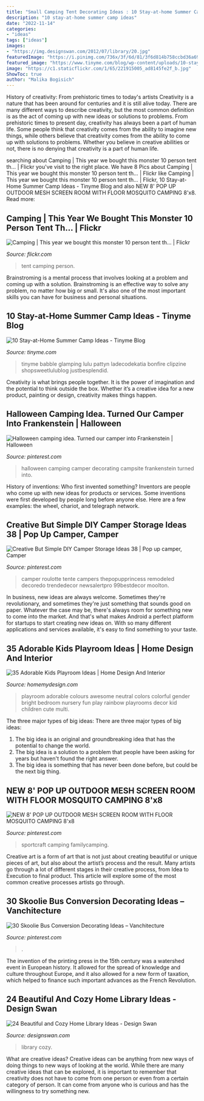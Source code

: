 ```yaml
---
title: "Small Camping Tent Decorating Ideas : 10 Stay-at-home Summer Camp Ideas"
description: "10 stay-at-home summer camp ideas"
date: "2022-11-14"
categories:
- "ideas"
tags: ["ideas"]
images:
- "https://img.designswan.com/2012/07/library/20.jpg"
featuredImage: "https://i.pinimg.com/736x/3f/6d/81/3f6d814b758ccbd36a69bf05cc16bb96.jpg"
featured_image: "https://www.tinyme.com/blog/wp-content/uploads/10-stay-at-home-summer-camp-ideas/10-Stay-at-Home-Summer-Camp-Ideas-1.jpg"
image: "https://c1.staticflickr.com/1/65/221915005_ad8145fe2f_b.jpg"
ShowToc: true
author: "Malika Bogisich"
---
```



History of creativity: From prehistoric times to today's artists
Creativity is a nature that has been around for centuries and it is still alive today. There are many different ways to describe creativity, but the most common definition is as the act of coming up with new ideas or solutions to problems. From prehistoric times to present day, creativity has always been a part of human life. Some people think that creativity comes from the ability to imagine new things, while others believe that creativity comes from the ability to come up with solutions to problems. Whether you believe in creative abilities or not, there is no denying that creativity is a part of human life.

	

		
searching about Camping | This year we bought this monster 10 person tent th… | Flickr you've visit to the right place. We have 8 Pics about Camping | This year we bought this monster 10 person tent th… | Flickr like Camping | This year we bought this monster 10 person tent th… | Flickr, 10 Stay-at-Home Summer Camp Ideas - Tinyme Blog and also NEW 8&#039; POP UP OUTDOOR MESH SCREEN ROOM WITH FLOOR MOSQUITO CAMPING 8&#039;x8. Read more:
		
    
## Camping | This Year We Bought This Monster 10 Person Tent Th… | Flickr

<img loading=lazy src="https://c1.staticflickr.com/1/65/221915005_ad8145fe2f_b.jpg" onerror="this.onerror=null;this.src='https://tse3.mm.bing.net/th?id=OIP.nIIAYOLZHFZZgCZUuNXv6gHaE9&amp;pid=15.1';" alt="Camping | This year we bought this monster 10 person tent th… | Flickr">

_Source: flickr.com_

>tent camping person. 

	

Brainstroming is a mental process that involves looking at a problem and coming up with a solution. Brainstroming is an effective way to solve any problem, no matter how big or small. It's also one of the most important skills you can have for business and personal situations.

    
## 10 Stay-at-Home Summer Camp Ideas - Tinyme Blog

<img loading=lazy src="https://www.tinyme.com/blog/wp-content/uploads/10-stay-at-home-summer-camp-ideas/10-Stay-at-Home-Summer-Camp-Ideas-1.jpg" onerror="this.onerror=null;this.src='https://tse2.mm.bing.net/th?id=OIP.Ds9lV0LAYfotog3r1weYuAHaLI&amp;pid=15.1';" alt="10 Stay-at-Home Summer Camp Ideas - Tinyme Blog">

_Source: tinyme.com_

>tinyme babble glamping lulu pattyn ladecodekatia bonfire clipzine shopsweetlulublog justbesplendid. 

	

Creativity is what brings people together. It is the power of imagination and the potential to think outside the box. Whether it’s a creative idea for a new product, painting or design, creativity makes things happen.

    
## Halloween Camping Idea. Turned Our Camper Into Frankenstein | Halloween

<img loading=lazy src="https://i.pinimg.com/736x/e5/4c/0b/e54c0b8ec45015b6c41f8770b74159cc--campers-halloween-camping.jpg" onerror="this.onerror=null;this.src='https://tse1.mm.bing.net/th?id=OIP.-4vdSwmHTMkeMil0qjZpnQHaJ3&amp;pid=15.1';" alt="Halloween camping idea. Turned our camper into Frankenstein | Halloween">

_Source: pinterest.com_

>halloween camping camper decorating campsite frankenstein turned into. 

	

History of inventions: Who first invented something?
Inventors are people who come up with new ideas for products or services. Some inventions were first developed by people long before anyone else. Here are a few examples: the wheel, chariot, and telegraph network.

    
## Creative But Simple DIY Camper Storage Ideas 38 | Pop Up Camper, Camper

<img loading=lazy src="https://i.pinimg.com/736x/f4/3b/86/f43b8602bdd3ac31436bb7cc3513aa35.jpg" onerror="this.onerror=null;this.src='https://tse3.mm.bing.net/th?id=OIP.Z-dej8c0aldgZKX5SeE7uQHaHQ&amp;pid=15.1';" alt="Creative But Simple DIY Camper Storage Ideas 38 | Pop up camper, Camper">

_Source: pinterest.com_

>camper roulotte tente campers thepopupprincess remodeled decoredo trendedecor newsalertpro 99bestdecor moolton. 

	

In business, new ideas are always welcome. Sometimes they're revolutionary, and sometimes they're just something that sounds good on paper. Whatever the case may be, there's always room for something new to come into the market. And that's what makes Android a perfect platform for startups to start creating new ideas on. With so many different applications and services available, it's easy to find something to your taste.

    
## 35 Adorable Kids Playroom Ideas | Home Design And Interior

<img loading=lazy src="http://homemydesign.com/wp-content/uploads/2013/11/awesome-kids-playroom-ideas.jpg" onerror="this.onerror=null;this.src='https://tse3.mm.bing.net/th?id=OIP.ZN8XLb2jRbYOcwYP_tPwSAHaJ6&amp;pid=15.1';" alt="35 Adorable Kids Playroom Ideas | Home Design And Interior">

_Source: homemydesign.com_

>playroom adorable colours awesome neutral colors colorful gender bright bedroom nursery fun play rainbow playrooms decor kid children cute multi. 

	

The three major types of big ideas:
There are three major types of big ideas: 
1. The big idea is an original and groundbreaking idea that has the potential to change the world. 
2. The big idea is a solution to a problem that people have been asking for years but haven't found the right answer. 
3. The big idea is something that has never been done before, but could be the next big thing.

    
## NEW 8&#039; POP UP OUTDOOR MESH SCREEN ROOM WITH FLOOR MOSQUITO CAMPING 8&#039;x8

<img loading=lazy src="https://i.pinimg.com/736x/3f/6d/81/3f6d814b758ccbd36a69bf05cc16bb96.jpg" onerror="this.onerror=null;this.src='https://tse3.mm.bing.net/th?id=OIP.JVpybc99wW6UD4vgYaj5qQHaGa&amp;pid=15.1';" alt="NEW 8&#039; POP UP OUTDOOR MESH SCREEN ROOM WITH FLOOR MOSQUITO CAMPING 8&#039;x8">

_Source: pinterest.com_

>sportcraft camping familycamping. 

	

Creative art is a form of art that is not just about creating beautiful or unique pieces of art, but also about the artist’s process and the result. Many artists go through a lot of different stages in their creative process, from Idea to Execution to final product. This article will explore some of the most common creative processes artists go through.

    
## 30 Skoolie Bus Conversion Decorating Ideas – Vanchitecture

<img loading=lazy src="https://i.pinimg.com/736x/a1/38/30/a13830d51c38228eb0710eed26df96cc.jpg" onerror="this.onerror=null;this.src='https://tse2.mm.bing.net/th?id=OIP.B7T40UEK8wVlZO-mmrmU1gHaFl&amp;pid=15.1';" alt="30 Skoolie Bus Conversion Decorating Ideas – Vanchitecture">

_Source: pinterest.com_

>. 

	

The invention of the printing press in the 15th century was a watershed event in European history. It allowed for the spread of knowledge and culture throughout Europe, and it also allowed for a new form of taxation, which helped to finance such important advances as the French Revolution.

    
## 24 Beautiful And Cozy Home Library Ideas - Design Swan

<img loading=lazy src="https://img.designswan.com/2012/07/library/20.jpg" onerror="this.onerror=null;this.src='https://tse3.mm.bing.net/th?id=OIP.ZPo4gpWkjGwbOt2xU_46dAHaJw&amp;pid=15.1';" alt="24 Beautiful and Cozy Home Library Ideas - Design Swan">

_Source: designswan.com_

>library cozy. 

	

What are creative ideas?
Creative ideas can be anything from new ways of doing things to new ways of looking at the world. While there are many creative ideas that can be explored, it is important to remember that creativity does not have to come from one person or even from a certain category of person. It can come from anyone who is curious and has the willingness to try something new.

